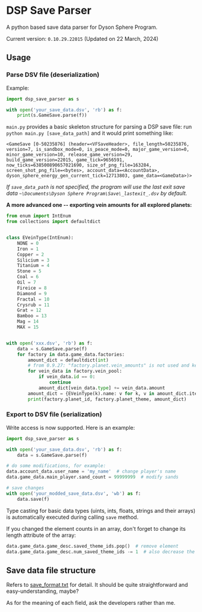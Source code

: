 # DSP Save Parser

A python based save data parser for Dyson Sphere Program.

Current version: `0.10.29.22015` (Updated on 22 March, 2024)

## Usage

### Parse DSV file (deserialization)

Example:

```python
import dsp_save_parser as s

with open('your_save_data.dsv', 'rb') as f:
    print(s.GameSave.parse(f))
```

`main.py` provides a basic skeleton structure for parsing a DSP save file: run `python main.py [save_data_path]` and it would print something like:

```text
<GameSave [0-50235876] (header=<VFSaveHeader>, file_length=50235876, version=7, is_sandbox_mode=0, is_peace_mode=0, major_game_version=0, minor_game_version=10, release_game_version=29, build_game_version=22015, game_tick=9656591, now_ticks=638500890657021690, size_of_png_file=163284, screen_shot_png_file=<bytes>, account_data=<AccountData>, dyson_sphere_energy_gen_current_tick=12713803, game_data=<GameData>)>
```

*If `save_data_path` is not specified, the program will use the last exit save data `~\Documents\Dyson Sphere Program\Save\_lastexit_.dsv` by default.*

**A more advanced one -- exporting vein amounts for all explored planets:**

```python
from enum import IntEnum
from collections import defaultdict


class EVeinType(IntEnum):
    NONE = 0
    Iron = 1
    Copper = 2
    Silicium = 3
    Titanium = 4
    Stone = 5
    Coal = 6
    Oil = 7
    Fireice = 8
    Diamond = 9
    Fractal = 10
    Crysrub = 11
    Grat = 12
    Bamboo = 13
    Mag = 14
    MAX = 15


with open('xxx.dsv', 'rb') as f:
    data = s.GameSave.parse(f)
    for factory in data.game_data.factories:
        amount_dict = defaultdict(int)
        # from 0.9.27: "factory.planet.vein_amounts" is not used and keeps zero
        for vein_data in factory.vein_pool:
            if vein_data.id == 0:
                continue
            amount_dict[vein_data.type] += vein_data.amount
        amount_dict = {EVeinType(k).name: v for k, v in amount_dict.items()}
        print(factory.planet_id, factory.planet_theme, amount_dict)
```

### Export to DSV file (serialization)

Write access is now supported. Here is an example:

```python
import dsp_save_parser as s

with open('your_save_data.dsv', 'rb') as f:
    data = s.GameSave.parse(f)

# do some modifications, for example:
data.account_data.user_name = 'my_name'  # change player's name
data.game_data.main_player.sand_count = 99999999  # modify sands

# save changes
with open('your_modded_save_data.dsv', 'wb') as f:
    data.save(f)
```

Type casting for basic data types (uints, ints, floats, strings and their arrays) is automatically executed during calling `save` method.

If you changed the element counts in an array, don't forget to change its length attribute of the array:
```python
data.game_data.game_desc.saved_theme_ids.pop()  # remove element
data.game_data.game_desc.num_saved_theme_ids -= 1  # also decrease the array length manually
```

## Save data file structure

Refers to [save_format.txt](dsp_save_parser/save_format.txt) for detail. It should be quite straightforward and easy-understanding, maybe?

As for the meaning of each field, ask the developers rather than me.